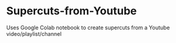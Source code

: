 # Supercuts-from-Youtube
Uses Google Colab notebook to create supercuts from a Youtube video/playlist/channel
